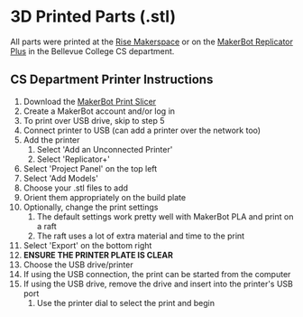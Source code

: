 # 3D Printed Parts (.stl)

All parts were printed at the [Rise Makerspace](https://www.bellevuecollege.edu/rise/students/makerspace/) or on the [MakerBot Replicator Plus](https://www.makerbot.com/3d-printers/replicator/) in the Bellevue College CS department.

## CS Department Printer Instructions
1. Download the [MakerBot Print Slicer](https://www.makerbot.com/3d-printers/apps/makerbot-print/)
2. Create a MakerBot account and/or log in
3. To print over USB drive, skip to step 5
4. Connect printer to USB (can add a printer over the network too)
5. Add the printer
   1. Select 'Add an Unconnected Printer'
   2. Select 'Replicator+'
6. Select 'Project Panel' on the top left
7. Select 'Add Models'
8. Choose your .stl files to add
9. Orient them appropriately on the build plate
10. Optionally, change the print settings 
    1.  The default settings work pretty well with MakerBot PLA and print on a raft
    2.  The raft uses a lot of extra material and time to the print
11. Select 'Export' on the bottom right
12. **ENSURE THE PRINTER PLATE IS CLEAR**
13. Choose the USB drive/printer
14. If using the USB connection, the print can be started from the computer
15. If using the USB drive, remove the drive and insert into the printer's USB port
    1.  Use the printer dial to select the print and begin
